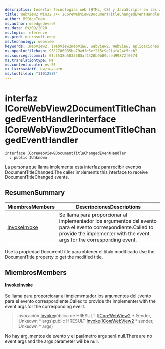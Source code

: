 ```yaml
---
description: Insertar tecnologías web (HTML, CSS y JavaScript) en las aplicaciones nativas con el control Microsoft Edge WebView2
title: WebView2 Win32 C++ ICoreWebView2DocumentTitleChangedEventHandler
author: MSEdgeTeam
ms.author: msedgedevrel
ms.date: 09/09/2020
ms.topic: reference
ms.prod: microsoft-edge
ms.technology: webview
keywords: IWebView2, IWebView2WebView, webview2, WebView, aplicaciones Win32, Win32, Edge, ICoreWebView2, ICoreWebView2Controller, control de explorador, HTML Edge, ICoreWebView2DocumentTitleChangedEventHandler
ms.openlocfilehash: 9332786935ba79adfd6ef215c9e11afa24c5ceb2
ms.sourcegitcommit: 0faf538d5033508af4320b9b89c4ed99872f0574
ms.translationtype: MT
ms.contentlocale: es-ES
ms.lasthandoff: 09/10/2020
ms.locfileid: "11012589"
---
```

# <span data-ttu-id="b1fe8-104">interfaz ICoreWebView2DocumentTitleChangedEventHandler</span><span class="sxs-lookup"><span data-stu-id="b1fe8-104">interface ICoreWebView2DocumentTitleChangedEventHandler</span></span> 

```
interface ICoreWebView2DocumentTitleChangedEventHandler
  : public IUnknown
```

<span data-ttu-id="b1fe8-105">La persona que llama implementa esta interfaz para recibir eventos DocumentTitleChanged.</span><span class="sxs-lookup"><span data-stu-id="b1fe8-105">The caller implements this interface to receive DocumentTitleChanged events.</span></span>

## <span data-ttu-id="b1fe8-106">Resumen</span><span class="sxs-lookup"><span data-stu-id="b1fe8-106">Summary</span></span>

 <span data-ttu-id="b1fe8-107">Miembros</span><span class="sxs-lookup"><span data-stu-id="b1fe8-107">Members</span></span>                        | <span data-ttu-id="b1fe8-108">Descripciones</span><span class="sxs-lookup"><span data-stu-id="b1fe8-108">Descriptions</span></span>
--------------------------------|---------------------------------------------
[<span data-ttu-id="b1fe8-109">Invoke</span><span class="sxs-lookup"><span data-stu-id="b1fe8-109">Invoke</span></span>](#invoke) | <span data-ttu-id="b1fe8-110">Se llama para proporcionar al implementador los argumentos del evento para el evento correspondiente.</span><span class="sxs-lookup"><span data-stu-id="b1fe8-110">Called to provide the implementer with the event args for the corresponding event.</span></span>

<span data-ttu-id="b1fe8-111">Use la propiedad DocumentTitle para obtener el título modificado.</span><span class="sxs-lookup"><span data-stu-id="b1fe8-111">Use the DocumentTitle property to get the modified title.</span></span>

## <span data-ttu-id="b1fe8-112">Miembros</span><span class="sxs-lookup"><span data-stu-id="b1fe8-112">Members</span></span>

#### <span data-ttu-id="b1fe8-113">Invoke</span><span class="sxs-lookup"><span data-stu-id="b1fe8-113">Invoke</span></span> 

<span data-ttu-id="b1fe8-114">Se llama para proporcionar al implementador los argumentos del evento para el evento correspondiente.</span><span class="sxs-lookup"><span data-stu-id="b1fe8-114">Called to provide the implementer with the event args for the corresponding event.</span></span>

> <span data-ttu-id="b1fe8-115">invocación [Invoke](#invoke)pública de HRESULT ([ICoreWebView2](icorewebview2.md) \* Sender, IUnknown \* args)</span><span class="sxs-lookup"><span data-stu-id="b1fe8-115">public HRESULT [Invoke](#invoke)([ICoreWebView2](icorewebview2.md) \* sender, IUnknown \* args)</span></span>

<span data-ttu-id="b1fe8-116">No hay argumentos de evento y el parámetro args será null.</span><span class="sxs-lookup"><span data-stu-id="b1fe8-116">There are no event args and the args parameter will be null.</span></span>

